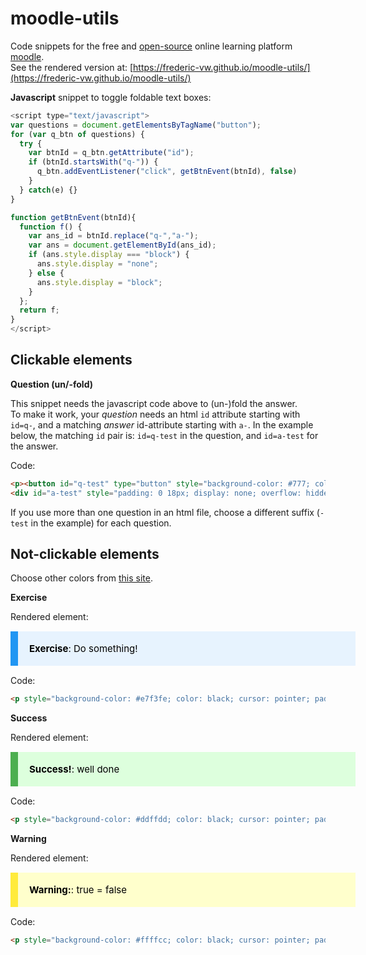 # moodle-utils

Code snippets for the free and [open-source](https://github.com/moodle/moodle) online learning platform [moodle](https://moodle.org/).  
See the rendered version at: [https://frederic-vw.github.io/moodle-utils/](https://frederic-vw.github.io/moodle-utils/)

**Javascript** snippet to toggle foldable text boxes:

```javascript
<script type="text/javascript">
var questions = document.getElementsByTagName("button");
for (var q_btn of questions) {
  try {
    var btnId = q_btn.getAttribute("id");
    if (btnId.startsWith("q-")) {
      q_btn.addEventListener("click", getBtnEvent(btnId), false)
    }
  } catch(e) {}
}

function getBtnEvent(btnId){
  function f() {
    var ans_id = btnId.replace("q-","a-");
    var ans = document.getElementById(ans_id);
    if (ans.style.display === "block") {
      ans.style.display = "none";
    } else {
      ans.style.display = "block";
    }
  };
  return f;
}
</script>
```

## Clickable elements

**Question (un/-fold)**

This snippet needs the javascript code above to (un-)fold the answer.  
To make it work, your *question* needs an html `id` attribute starting with `id=q-`, and a matching *answer* id-attribute starting with `a-`. In the example below, the matching `id` pair is: `id=q-test` in the question, and `id=a-test` for the answer.

Code:
```html
<p><button id="q-test" type="button" style="background-color: #777; color: white; cursor: pointer; padding: 18px; width: 100%; border: none; text-align: left; outline: none; font-size: 15px;">Question: what happens if you click this?</button></p>
<div id="a-test" style="padding: 0 18px; display: none; overflow: hidden; background-color: #f1f1f1;">...you may get an answer!</div>
```

If you use more than one question in an html file, choose a different suffix (`-test` in the example) for each question.

## Not-clickable elements

Choose other colors from [this site](https://htmlcolorcodes.com/colors/).

**Exercise**

Rendered element:
<p style="background-color: #e7f3fe; color: black; cursor: pointer; padding: 18px; width: 100%; border-left: 12px solid #2196F3; text-align: left; outline: none; font-size: 15px;"><strong>Exercise</strong>: Do something!</p>

Code:
```html
<p style="background-color: #e7f3fe; color: black; cursor: pointer; padding: 18px; width: 100%; border-left: 12px solid #2196F3; text-align: left; outline: none; font-size: 15px;"><strong>Exercise</strong>: Do something!</p>
```

**Success**

Rendered element:
<p style="background-color: #ddffdd; color: black; cursor: pointer; padding: 18px; width: 100%; border-left: 12px solid #4CAF50; text-align: left; outline: none; font-size: 15px;"><strong>Success!</strong>: well done</p>

Code:
```html
<p style="background-color: #ddffdd; color: black; cursor: pointer; padding: 18px; width: 100%; border-left: 12px solid #4CAF50; text-align: left; outline: none; font-size: 15px;"><strong>Success!</strong>: well done</p>
```


**Warning**

Rendered element:
<p style="background-color: #ffffcc; color: black; cursor: pointer; padding: 18px; width: 100%; border-left: 12px solid #ffeb3b; text-align: left; outline: none; font-size: 15px;"><strong>Warning:</strong>: true = false</p>

Code:
```html
<p style="background-color: #ffffcc; color: black; cursor: pointer; padding: 18px; width: 100%; border-left: 12px solid #ffeb3b; text-align: left; outline: none; font-size: 15px;"><strong>Warning:</strong>: true = false</p>
```
